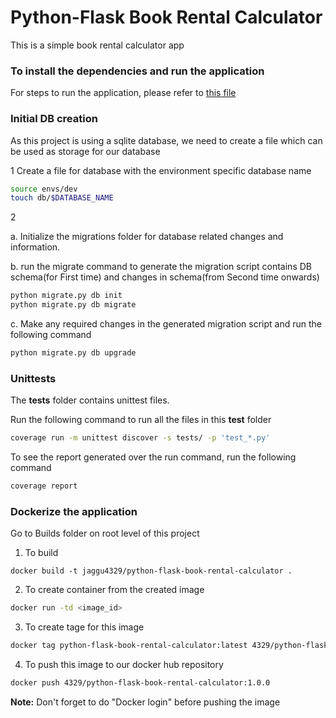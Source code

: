 # Python-Flask Book Rental Calculator
This is a simple book rental calculator app

### To install the dependencies and run the application
For steps to run the application, please refer to [this file](steps.md)

### Initial DB creation
As this project is using a sqlite database, we need to create a file which can be used as storage for our database

1 Create a file for database with the environment specific database name
```bash
source envs/dev
touch db/$DATABASE_NAME
``` 

2 

a. Initialize the migrations folder for database related changes and information.

b. run the migrate command to generate the migration script contains DB schema(for First time) and changes in schema(from Second time onwards)

```bash
python migrate.py db init
python migrate.py db migrate
```
c. Make any required changes in the generated migration script and run the following command
```bash
python migrate.py db upgrade
```


### Unittests

The **tests** folder contains unittest files.

Run the following command to run all the files in this **test** folder
```bash
coverage run -m unittest discover -s tests/ -p 'test_*.py'
```

To see the report generated over the run command, run the following command
```bash
coverage report
```

### Dockerize the application
Go to Builds folder on root level of this project
1. To build
```
docker build -t jaggu4329/python-flask-book-rental-calculator .
```
2. To create container from the created image
```bash
docker run -td <image_id>
```
3. To create tage for this image
```bash
docker tag python-flask-book-rental-calculator:latest 4329/python-flask-book-rental-calculator:1.0.0
```
4. To push this image to our docker hub repository
```bash
docker push 4329/python-flask-book-rental-calculator:1.0.0
```
**Note:** Don't forget to do "Docker login" before pushing the image 
